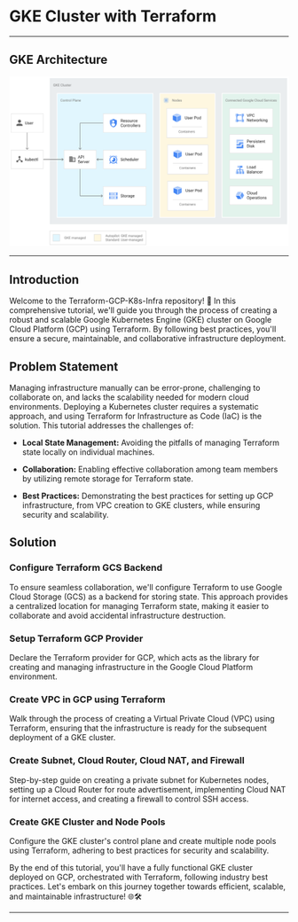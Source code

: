 # GKE Cluster with Terraform

---

## GKE Architecture

![GKE - architecture](architecture-diagram/gke-architecture.svg)

---

## Introduction

Welcome to the Terraform-GCP-K8s-Infra repository! 🚀 In this comprehensive tutorial, we'll guide you through the process of creating a robust and scalable Google Kubernetes Engine (GKE) cluster on Google Cloud Platform (GCP) using Terraform. By following best practices, you'll ensure a secure, maintainable, and collaborative infrastructure deployment.

## Problem Statement

Managing infrastructure manually can be error-prone, challenging to collaborate on, and lacks the scalability needed for modern cloud environments. Deploying a Kubernetes cluster requires a systematic approach, and using Terraform for Infrastructure as Code (IaC) is the solution. This tutorial addresses the challenges of:

- **Local State Management:** Avoiding the pitfalls of managing Terraform state locally on individual machines.

- **Collaboration:** Enabling effective collaboration among team members by utilizing remote storage for Terraform state.

- **Best Practices:** Demonstrating the best practices for setting up GCP infrastructure, from VPC creation to GKE clusters, while ensuring security and scalability.

## Solution

### Configure Terraform GCS Backend

To ensure seamless collaboration, we'll configure Terraform to use Google Cloud Storage (GCS) as a backend for storing state. This approach provides a centralized location for managing Terraform state, making it easier to collaborate and avoid accidental infrastructure destruction.

### Setup Terraform GCP Provider

Declare the Terraform provider for GCP, which acts as the library for creating and managing infrastructure in the Google Cloud Platform environment.

### Create VPC in GCP using Terraform

Walk through the process of creating a Virtual Private Cloud (VPC) using Terraform, ensuring that the infrastructure is ready for the subsequent deployment of a GKE cluster.

### Create Subnet, Cloud Router, Cloud NAT, and Firewall

Step-by-step guide on creating a private subnet for Kubernetes nodes, setting up a Cloud Router for route advertisement, implementing Cloud NAT for internet access, and creating a firewall to control SSH access.

### Create GKE Cluster and Node Pools

Configure the GKE cluster's control plane and create multiple node pools using Terraform, adhering to best practices for security and scalability.

By the end of this tutorial, you'll have a fully functional GKE cluster deployed on GCP, orchestrated with Terraform, following industry best practices. Let's embark on this journey together towards efficient, scalable, and maintainable infrastructure! 🌐🛠️

---
